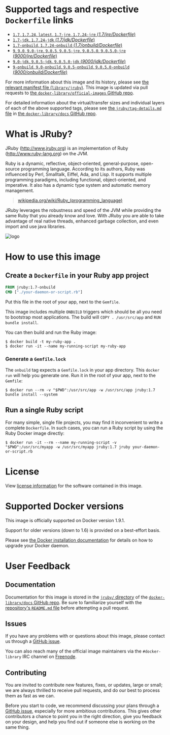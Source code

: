 # Supported tags and respective `Dockerfile` links

-	[`1.7`, `1.7.24`, `latest`, `1.7-jre`, `1.7.24-jre` (*1.7/jre/Dockerfile*)](https://github.com/cpuguy83/docker-jruby/blob/3205a2257cebd730fefa2f187faae94dddf84598/1.7/jre/Dockerfile)
-	[`1.7-jdk`, `1.7.24-jdk` (*1.7/jdk/Dockerfile*)](https://github.com/cpuguy83/docker-jruby/blob/3205a2257cebd730fefa2f187faae94dddf84598/1.7/jdk/Dockerfile)
-	[`1.7-onbuild`, `1.7.24-onbuild` (*1.7/onbuild/Dockerfile*)](https://github.com/cpuguy83/docker-jruby/blob/3205a2257cebd730fefa2f187faae94dddf84598/1.7/onbuild/Dockerfile)
-	[`9`, `9.0`, `9.0-jre`, `9.0.5`, `9.0.5-jre`, `9.0.5.0`, `9.0.5.0-jre` (*9000/jre/Dockerfile*)](https://github.com/cpuguy83/docker-jruby/blob/13bf6136f584d533fabbdecc7233983e95fa66e2/9000/jre/Dockerfile)
-	[`9.0-jdk`, `9.0.5-jdk`, `9.0.5.0-jdk` (*9000/jdk/Dockerfile*)](https://github.com/cpuguy83/docker-jruby/blob/13bf6136f584d533fabbdecc7233983e95fa66e2/9000/jdk/Dockerfile)
-	[`9-onbuild`, `9.0-onbuild`, `9.0.5-onbuild`, `9.0.5.0-onbuild` (*9000/onbuild/Dockerfile*)](https://github.com/cpuguy83/docker-jruby/blob/13bf6136f584d533fabbdecc7233983e95fa66e2/9000/onbuild/Dockerfile)

For more information about this image and its history, please see [the relevant manifest file (`library/jruby`)](https://github.com/docker-library/official-images/blob/master/library/jruby). This image is updated via pull requests to [the `docker-library/official-images` GitHub repo](https://github.com/docker-library/official-images).

For detailed information about the virtual/transfer sizes and individual layers of each of the above supported tags, please see [the `jruby/tag-details.md` file](https://github.com/docker-library/docs/blob/master/jruby/tag-details.md) in [the `docker-library/docs` GitHub repo](https://github.com/docker-library/docs).

# What is JRuby?

JRuby (http://www.jruby.org) is an implementation of Ruby (http://www.ruby-lang.org) on the JVM.

Ruby is a dynamic, reflective, object-oriented, general-purpose, open-source programming language. According to its authors, Ruby was influenced by Perl, Smalltalk, Eiffel, Ada, and Lisp. It supports multiple programming paradigms, including functional, object-oriented, and imperative. It also has a dynamic type system and automatic memory management.

> [wikipedia.org/wiki/Ruby_(programming_language)](https://en.wikipedia.org/wiki/Ruby_%28programming_language%29)

JRuby leverages the robustness and speed of the JVM while providing the same Ruby that you already know and love. With JRuby you are able to take advantage of real native threads, enhanced garbage collection, and even import and use java libraries.

![logo](https://raw.githubusercontent.com/docker-library/docs/fbdaaa95f768de2cb4508dde956912f4081a824a/jruby/logo.png)

# How to use this image

## Create a `Dockerfile` in your Ruby app project

```dockerfile
FROM jruby:1.7-onbuild
CMD ["./your-daemon-or-script.rb"]
```

Put this file in the root of your app, next to the `Gemfile`.

This image includes multiple `ONBUILD` triggers which should be all you need to bootstrap most applications. The build will `COPY . /usr/src/app` and `RUN bundle install`.

You can then build and run the Ruby image:

```console
$ docker build -t my-ruby-app .
$ docker run -it --name my-running-script my-ruby-app
```

### Generate a `Gemfile.lock`

The `onbuild` tag expects a `Gemfile.lock` in your app directory. This `docker run` will help you generate one. Run it in the root of your app, next to the `Gemfile`:

```console
$ docker run --rm -v "$PWD":/usr/src/app -w /usr/src/app jruby:1.7 bundle install --system
```

## Run a single Ruby script

For many simple, single file projects, you may find it inconvenient to write a complete `Dockerfile`. In such cases, you can run a Ruby script by using the Ruby Docker image directly:

```console
$ docker run -it --rm --name my-running-script -v "$PWD":/usr/src/myapp -w /usr/src/myapp jruby:1.7 jruby your-daemon-or-script.rb
```

# License

View [license information](https://github.com/jruby/jruby/blob/master/COPYING) for the software contained in this image.

# Supported Docker versions

This image is officially supported on Docker version 1.9.1.

Support for older versions (down to 1.6) is provided on a best-effort basis.

Please see [the Docker installation documentation](https://docs.docker.com/installation/) for details on how to upgrade your Docker daemon.

# User Feedback

## Documentation

Documentation for this image is stored in the [`jruby/` directory](https://github.com/docker-library/docs/tree/master/jruby) of the [`docker-library/docs` GitHub repo](https://github.com/docker-library/docs). Be sure to familiarize yourself with the [repository's `README.md` file](https://github.com/docker-library/docs/blob/master/README.md) before attempting a pull request.

## Issues

If you have any problems with or questions about this image, please contact us through a [GitHub issue](https://github.com/cpuguy83/docker-jruby/issues).

You can also reach many of the official image maintainers via the `#docker-library` IRC channel on [Freenode](https://freenode.net).

## Contributing

You are invited to contribute new features, fixes, or updates, large or small; we are always thrilled to receive pull requests, and do our best to process them as fast as we can.

Before you start to code, we recommend discussing your plans through a [GitHub issue](https://github.com/cpuguy83/docker-jruby/issues), especially for more ambitious contributions. This gives other contributors a chance to point you in the right direction, give you feedback on your design, and help you find out if someone else is working on the same thing.
